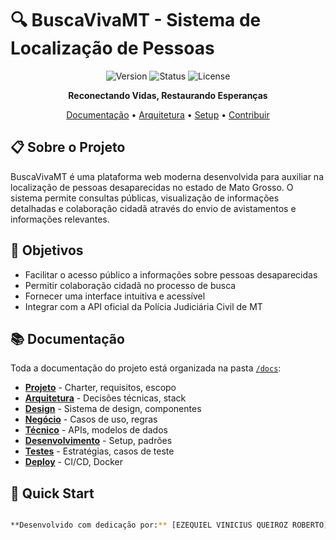# 🔍 BuscaVivaMT - Sistema de Localização de Pessoas

<div align="center">
  
![Version](https://img.shields.io/badge/version-1.0.0-blue.svg)
![Status](https://img.shields.io/badge/status-development-yellow.svg)
![License](https://img.shields.io/badge/license-MIT-green.svg)

**Reconectando Vidas, Restaurando Esperanças**

[Documentação](./docs) • [Arquitetura](./docs/02-architecture) • [Setup](./docs/06-development/SETUP.md) • [Contribuir](./docs/06-development/CONTRIBUTING.md)

</div>

## 📋 Sobre o Projeto

BuscaVivaMT é uma plataforma web moderna desenvolvida para auxiliar na localização de pessoas desaparecidas no estado de Mato Grosso. O sistema permite consultas públicas, visualização de informações detalhadas e colaboração cidadã através do envio de avistamentos e informações relevantes.

## 🎯 Objetivos

- Facilitar o acesso público a informações sobre pessoas desaparecidas
- Permitir colaboração cidadã no processo de busca
- Fornecer uma interface intuitiva e acessível
- Integrar com a API oficial da Polícia Judiciária Civil de MT

## 📚 Documentação

Toda a documentação do projeto está organizada na pasta [`/docs`](./docs):

- **[Projeto](./docs/01-project)** - Charter, requisitos, escopo
- **[Arquitetura](./docs/02-architecture)** - Decisões técnicas, stack
- **[Design](./docs/03-design)** - Sistema de design, componentes
- **[Negócio](./docs/04-business)** - Casos de uso, regras
- **[Técnico](./docs/05-technical)** - APIs, modelos de dados
- **[Desenvolvimento](./docs/06-development)** - Setup, padrões
- **[Testes](./docs/07-testing)** - Estratégias, casos de teste
- **[Deploy](./docs/08-deployment)** - CI/CD, Docker

## 🚀 Quick Start

```bash

**Desenvolvido com dedicação por:** [EZEQUIEL VINICIUS QUEIROZ ROBERTO]